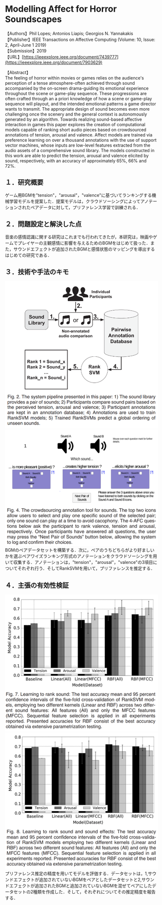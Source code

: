 # Modelling Affect for Horror Soundscapes

【Authors】Phil Lopes; Antonios Liapis; Georgios N. Yannakakis  
【Publisher】IEEE Transactions on Affective Computing (Volume: 10, Issue: 2, April-June 1 2019)  
【Submission】2019  
【URL】[https://ieeexplore.ieee.org/document/7439777](https://ieeexplore.ieee.org/document/7903629)  

【Abstract】  
The feeling of horror within movies or games relies on the audience's perception of a tense atmosphere-often achieved through sound accompanied by the on-screen drama-guiding its emotional experience throughout the scene or game-play sequence. These progressions are often crafted through an a priori knowledge of how a scene or game-play sequence will playout, and the intended emotional patterns a game director wants to transmit. The appropriate design of sound becomes even more challenging once the scenery and the general context is autonomously generated by an algorithm. Towards realizing sound-based affective interaction in games this paper explores the creation of computational models capable of ranking short audio pieces based on crowdsourced annotations of tension, arousal and valence. Affect models are trained via preference learning on over a thousand annotations with the use of support vector machines, whose inputs are low-level features extracted from the audio assets of a comprehensive sound library. The models constructed in this work are able to predict the tension, arousal and valence elicited by sound, respectively, with an accuracy of approximately 65%, 66% and 72%.

## １．研究概要  
ゲーム用BGMを"tension"，"arousal"，"valence"に基づいてランキングする機械学習モデルを提案した．提案モデルは，クラウドソーシングによってアノテーションされたペアデータに対して，プリファレンス学習で訓練される．
## ２．問題設定と解決した点  
音楽の感情認識に関する研究はこれまでも行われてきたが，本研究は，映画やゲームでプレイヤーの主観感情に影響を与えるためのBGMをはじめて扱った．また，サウンドエフェクトが追加されたBGMと感情状態のマッピングを導出するはじめての研究である．
## ３．技術や手法のキモ  
![Model](../image/Lopes2019/Fig2.PNG)  
![Model](../image/Lopes2019/Fig4.PNG)  
BGMのペアデータセットを構築する．次に，ペアのうちどちらがより好ましいかを選ぶペアワイズランキング形式のアノテーションをクラウドソーシングを用いて収集する．アノテーションは，"tension"，"arousal"，"valence"の3項目についてそれぞれ行う．そしてRankSVMを用いて，プリファレンスを推定する．
## ４．主張の有効性検証  
![Model](../image/Lopes2019/Fig7.PNG)  
![Model](../image/Lopes2019/Fig8.PNG)  
プリファレンス推定の精度を用いてモデルを評価する．データセットは，1,サウンドエフェクトが追加されていないBGMをペアとしたデータセットと2,サウンドエフェクトが追加されたBGMと追加されていないBGMを混ぜてペアにしたデータセットの2種類を作成した．そして，それぞれについてその推定精度を報告する．

